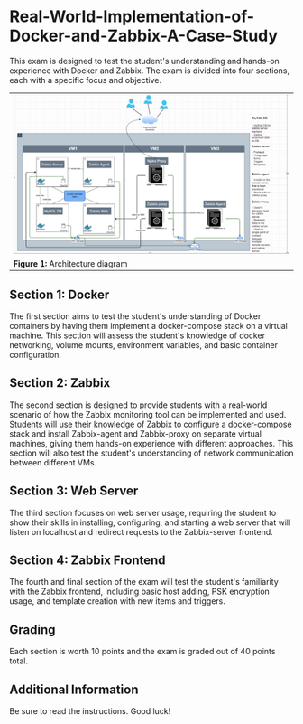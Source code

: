 # Real-World-Implementation-of-Docker-and-Zabbix-A-Case-Study

This exam is designed to test the student's understanding and hands-on experience with Docker and Zabbix. The exam is divided into four sections, each with a specific focus and objective. 

 |  |
|------|
| ![Architecture diagram](https://github.com/Awsnaser/Real-World-Implementation-of-Docker-and-Zabbix-A-Case-Study/blob/d7d3579bfabd3f724689fd82556e8936a64dd419/Architecture%20diagram.png) |
| **Figure 1:** Architecture diagram  |




## Section 1: Docker
The first section aims to test the student's understanding of Docker containers by having them implement a docker-compose stack on a virtual machine. This section will assess the student's knowledge of docker networking, volume mounts, environment variables, and basic container configuration. 

## Section 2: Zabbix
The second section is designed to provide students with a real-world scenario of how the Zabbix monitoring tool can be implemented and used. Students will use their knowledge of Zabbix to configure a docker-compose stack and install Zabbix-agent and Zabbix-proxy on separate virtual machines, giving them hands-on experience with different approaches. This section will also test the student's understanding of network communication between different VMs.

## Section 3: Web Server
The third section focuses on web server usage, requiring the student to show their skills in installing, configuring, and starting a web server that will listen on localhost and redirect requests to the Zabbix-server frontend.

## Section 4: Zabbix Frontend
The fourth and final section of the exam will test the student's familiarity with the Zabbix frontend, including basic host adding, PSK encryption usage, and template creation with new items and triggers. 

## Grading
Each section is worth 10 points and the exam is graded out of 40 points total.

## Additional Information
Be sure to read the instructions. Good luck!
